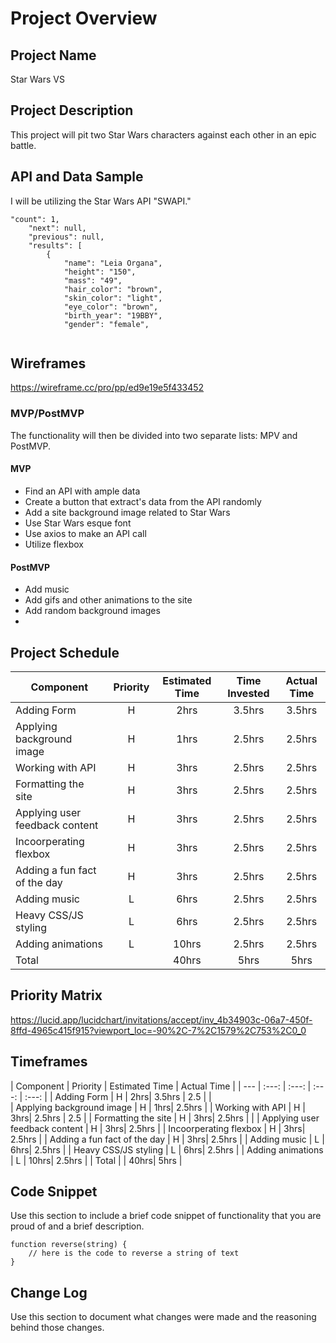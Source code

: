 # Project Overview

## Project Name

Star Wars VS 

## Project Description

This project will pit two Star Wars characters against each other in an epic battle. 

## API and Data Sample

I will be utilizing the Star Wars API "SWAPI."

```
"count": 1,
    "next": null,
    "previous": null,
    "results": [
        {
            "name": "Leia Organa",
            "height": "150",
            "mass": "49",
            "hair_color": "brown",
            "skin_color": "light",
            "eye_color": "brown",
            "birth_year": "19BBY",
            "gender": "female",
	    
 ```


## Wireframes

https://wireframe.cc/pro/pp/ed9e19e5f433452

### MVP/PostMVP

The functionality will then be divided into two separate lists: MPV and PostMVP.  

#### MVP 

- Find an API with ample data
- Create a button that extract's data from the API randomly
- Add a site background image related to Star Wars
- Use Star Wars esque font
- Use axios to make an API call
- Utilize flexbox 

#### PostMVP  
- Add music
- Add gifs and other animations to the site
- Add random background images
- 
## Project Schedule

| Component | Priority | Estimated Time | Time Invested | Actual Time |
| --- | :---: |  :---: | :---: | :---: |
| Adding Form | H | 2hrs| 3.5hrs | 3.5hrs |
| Applying background image | H | 1hrs| 2.5hrs | 2.5hrs |
| Working with API | H | 3hrs| 2.5hrs | 2.5hrs |
| Formatting the site | H | 3hrs| 2.5hrs | 2.5hrs |
| Applying user feedback content | H | 3hrs| 2.5hrs | 2.5hrs |
| Incoorperating flexbox | H | 3hrs| 2.5hrs | 2.5hrs |
| Adding a fun fact of the day | H | 3hrs| 2.5hrs | 2.5hrs |
| Adding music | L | 6hrs| 2.5hrs | 2.5hrs |
| Heavy CSS/JS styling | L | 6hrs| 2.5hrs | 2.5hrs |
| Adding animations | L | 10hrs| 2.5hrs | 2.5hrs |
| Total |  | 40hrs| 5hrs | 5hrs |


## Priority Matrix

https://lucid.app/lucidchart/invitations/accept/inv_4b34903c-06a7-450f-8ffd-4965c415f915?viewport_loc=-90%2C-7%2C1579%2C753%2C0_0

## Timeframes


| Component | Priority | Estimated Time | Actual Time | 
| --- | :---: |  :---: | :---: | :---: |
| Adding Form | H | 2hrs| 3.5hrs | 2.5 |  |  
| Applying background image | H | 1hrs| 2.5hrs  |
| Working with API | H | 3hrs| 2.5hrs | 2.5  |
| Formatting the site | H | 3hrs| 2.5hrs |  |
| Applying user feedback content | H | 3hrs| 2.5hrs  |
| Incoorperating flexbox | H | 3hrs| 2.5hrs  |
| Adding a fun fact of the day | H | 3hrs| 2.5hrs  |
| Adding music | L | 6hrs| 2.5hrs  |
| Heavy CSS/JS styling | L | 6hrs| 2.5hrs  |
| Adding animations | L | 10hrs| 2.5hrs  |
| Total |  | 40hrs| 5hrs  |

## Code Snippet

Use this section to include a brief code snippet of functionality that you are proud of and a brief description.  

```
function reverse(string) {
	// here is the code to reverse a string of text
}
```

## Change Log
 Use this section to document what changes were made and the reasoning behind those changes.  
